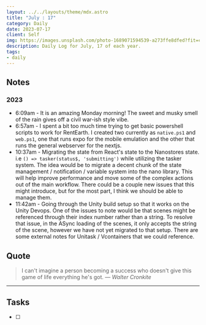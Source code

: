 ```yaml
---
layout: ../../layouts/theme/mdx.astro
title: "July : 17"
category: Daily
date: 2023-07-17
client: Self
img: https://images.unsplash.com/photo-1689071594539-a273ffe8dfed?fit=crop&q=85&w=1400&h=700
description: Daily Log for July, 17 of each year.
tags:
- daily
---
```


## Notes
### 2023
- 6:09am - It is an amazing Monday morning! The sweet and musky smell of the rain gives off a civil war-ish style vibe.
- 6:57am - I spent a bit too much time trying to get basic powershell scripts to work for RentEarth. I created two currently as `native.ps1` and `web.ps1`, one that runs expo for the mobile emulation and the other that runs the general webserver for the nextjs. 
- 10:37am - Migrating the state from React's state to the Nanostores state. i.e `() => tasker(status$, 'submitting')` while utilizing the tasker system. The idea would be to migrate a decent chunk of the state management / notification / variable system into the nano library. This will help improve performance and move some of the complex actions out of the main workflow. There could be a couple new issues that this might introduce, but for the most part, I think we should be able to manage them.
- 11:42am - Going through the Unity build setup so that it works on the Unity Devops. One of the issues to note would be that scenes might be referenced through their index number rather than a string. To resolve that issue, in the ASync loading of the scenes, it only accepts the string of the scene, however we have not yet migrated to that setup. There are some external notes for Unitask / Vcontainers that we could reference.

## Quote

> I can't imagine a person becoming a success who doesn't give this game of life everything he's got.
> — <cite>Walter Cronkite</cite>

---

## Tasks

- [ ]